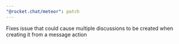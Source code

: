```yaml
---
"@rocket.chat/meteor": patch
---
```


Fixes issue that could cause multiple discussions to be created when creating it from a message action
